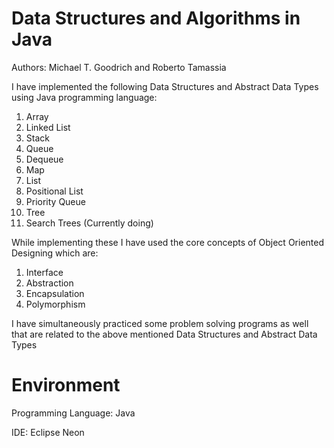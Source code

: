 # Data Structures and Algorithms in Java
Authors: Michael T. Goodrich and Roberto Tamassia

I have implemented the following Data Structures and Abstract Data Types using Java programming language:

1. Array
2. Linked List
3. Stack
4. Queue
5. Dequeue
6. Map
7. List
8. Positional List
9. Priority Queue
10. Tree
11. Search Trees (Currently doing)

While implementing these I have used the core concepts of Object Oriented Designing which are:

1. Interface
2. Abstraction
3. Encapsulation
4. Polymorphism

I have simultaneously practiced some problem solving programs as well that are related to the above mentioned Data Structures and Abstract Data Types

# Environment

Programming Language: Java

IDE: Eclipse Neon
